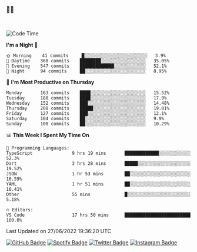 ### 🤙🍺

<!-- <a href="https://github-readme-stats.vercel.app/api?username=hzak2xx&count_private=true&show_icons=true&theme=dracula">
  <img align="center" src="https://github-readme-stats.vercel.app/api?username=hzak2xx&count_private=true&show_icons=true&theme=dracula" />
</a>
</br> -->
</br>

<!--START_SECTION:waka-->
![Code Time](http://img.shields.io/badge/Code%20Time-0%20secs-blue)

**I'm a Night 🦉** 

```text
🌞 Morning    41 commits     █░░░░░░░░░░░░░░░░░░░░░░░░   3.9% 
🌆 Daytime    368 commits    ████████░░░░░░░░░░░░░░░░░   35.05% 
🌃 Evening    547 commits    █████████████░░░░░░░░░░░░   52.1% 
🌙 Night      94 commits     ██░░░░░░░░░░░░░░░░░░░░░░░   8.95%

```
📅 **I'm Most Productive on Thursday** 

```text
Monday       163 commits    ████░░░░░░░░░░░░░░░░░░░░░   15.52% 
Tuesday      188 commits    ████░░░░░░░░░░░░░░░░░░░░░   17.9% 
Wednesday    152 commits    ███░░░░░░░░░░░░░░░░░░░░░░   14.48% 
Thursday     208 commits    █████░░░░░░░░░░░░░░░░░░░░   19.81% 
Friday       127 commits    ███░░░░░░░░░░░░░░░░░░░░░░   12.1% 
Saturday     104 commits    ██░░░░░░░░░░░░░░░░░░░░░░░   9.9% 
Sunday       108 commits    ██░░░░░░░░░░░░░░░░░░░░░░░   10.29%

```


📊 **This Week I Spent My Time On** 

```text
💬 Programming Languages: 
TypeScript               9 hrs 19 mins       █████████████░░░░░░░░░░░░   52.3% 
Dart                     3 hrs 28 mins       █████░░░░░░░░░░░░░░░░░░░░   19.52% 
JSON                     1 hr 53 mins        ██░░░░░░░░░░░░░░░░░░░░░░░   10.59% 
YAML                     1 hr 51 mins        ██░░░░░░░░░░░░░░░░░░░░░░░   10.41% 
Other                    55 mins             █░░░░░░░░░░░░░░░░░░░░░░░░   5.18%

🔥 Editors: 
VS Code                  17 hrs 50 mins      █████████████████████████   100.0%

```


 Last Updated on 27/06/2022 19:36:20 UTC
<!--END_SECTION:waka-->

[![GitHub Badge](https://img.shields.io/badge/GitHub-100000?style=for-the-badge&logo=github&logoColor=white)](https://github.com/hzak2xx)
[![Spotify Badge](https://img.shields.io/badge/Spotify-1ED760?&style=for-the-badge&logo=spotify&logoColor=white)](https://open.spotify.com/user/uf90s6sbbh75a1mt44clkhkvf)
[![Twitter Badge](https://img.shields.io/badge/Twitter-1DA1F2?style=for-the-badge&logo=twitter&logoColor=white)](https://twitter.com/hzak2xx)
[![Instagram Badge](https://img.shields.io/badge/Instagram-E4405F?style=for-the-badge&logo=instagram&logoColor=white)](https://www.instagram.com/hzak2xx/)
